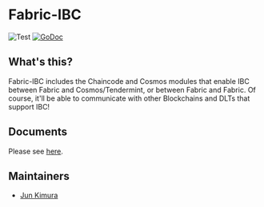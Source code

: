 # Fabric-IBC

![Test](https://github.com/datachainlab/fabric-ibc/workflows/Test/badge.svg)
[![GoDoc](https://godoc.org/github.com/datachainlab/fabric-ibc?status.svg)](https://pkg.go.dev/github.com/datachainlab/fabric-ibc?tab=doc)

## What's this?

Fabric-IBC includes the Chaincode and Cosmos modules that enable IBC between Fabric and Cosmos/Tendermint, or between Fabric and Fabric. Of course, it'll be able to communicate with other Blockchains and DLTs that support IBC!

## Documents

Please see [here](https://github.com/datachainlab/public-docs/tree/master/fabric-ibc).

## Maintainers

- [Jun Kimura](https://github.com/bluele)
